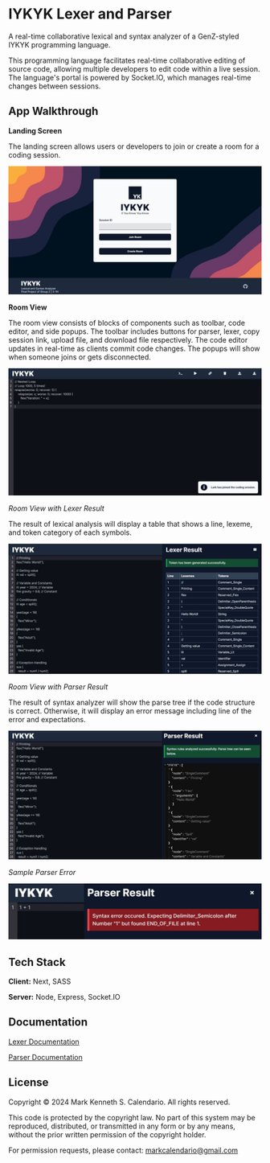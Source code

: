 
# IYKYK Lexer and Parser

A real-time collaborative lexical and syntax analyzer of a GenZ-styled IYKYK programming language.

This programming language facilitates real-time collaborative editing of source code, allowing multiple developers to edit code within a live session. The language's portal is powered by Socket.IO, which manages real-time changes between sessions.

## App Walkthrough

**Landing Screen**

The landing screen allows users or developers to join or create a room for a coding session.

![Landing Screen](https://raw.githubusercontent.com/markcalendario/IYKYK-programming-language/main/docs/snapshots/welcome-screen.jpg)

**Room View**

The room view consists of blocks of components such as toolbar, code editor, and side popups. The toolbar includes buttons for parser, lexer, copy session link, upload file, and download file respectively. The code editor updates in real-time as clients commit code changes. The popups will show when someone joins or gets disconnected.

![Room View](https://raw.githubusercontent.com/markcalendario/IYKYK-programming-language/main/docs/snapshots/room-view.jpg)

*Room View with Lexer Result*

The result of lexical analysis will display a table that shows a line, lexeme, and token category of each symbols.

![Room View - Lexer](https://raw.githubusercontent.com/markcalendario/IYKYK-programming-language/main/docs/snapshots/lexer-result.jpg)

*Room View with Parser Result*

The result of syntax analyzer will show the parse tree if the code structure is correct. Otherwise, it will display an error message including line of the error and expectations.

![Room View - Parser](https://raw.githubusercontent.com/markcalendario/IYKYK-programming-language/main/docs/snapshots/parser-result.jpg)

*Sample Parser Error* 

![Sample Parser Error](https://raw.githubusercontent.com/markcalendario/IYKYK-programming-language/main/docs/snapshots/sample-parser-error.jpg)
## Tech Stack

**Client:** Next, SASS

**Server:** Node, Express, Socket.IO


## Documentation

[Lexer Documentation](https://github.com/markcalendario/IYKYK-programming-language/blob/main/docs/documents/IYKYK%20Programming%20Language%20Documentation%20-%20GROUP%202.pdf)

[Parser Documentation](https://github.com/markcalendario/IYKYK-programming-language/blob/main/docs/documents/IYKYK%20Syntax%20Analyzer%20Documentation%20-%20Group%202%20-%20BSCS%203-1N.pdf)


## License

Copyright © 2024 Mark Kenneth S. Calendario. All rights reserved.

This code is protected by the copyright law. No part of this system may be reproduced, distributed, or transmitted in any form or by any means, without the prior written permission of the copyright holder.

For permission requests, please contact: markcalendario@gmail.com

